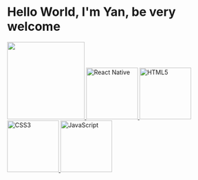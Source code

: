 # Hello World, I'm Yan, be very welcome

<table>
  <a href="https://github.com/YanWeberFrancelino">
  <img height="180em" src="https://github-readme-stats.vercel.app/api/top-langs/?username=YanWeberFrancelino&layout=compact&langs_count=6&theme=tokyonight"/>
  <!--<img height="180em" src="https://github-readme-stats.vercel.app/api?username=YanWeberFrancelino&show_icons=true&theme=tokyonight&include_all_commits=true&count_private=true"/>-->
  <img src="https://upload.wikimedia.org/wikipedia/commons/thumb/a/a7/React-icon.svg/539px-React-icon.svg.png" width="120" alt="React Native">
  <img src="https://img.icons8.com/color/2x/html-5.png" width="120" alt="HTML5">
  <img src="https://img.icons8.com/color/2x/css3.png" width="120" alt="CSS3">
  <img src="https://static.vecteezy.com/system/resources/previews/027/127/560/non_2x/javascript-logo-javascript-icon-transparent-free-png.png" width="120" alt="JavaScript">
</table>

<!--<div> 
  <a href="" target="_blank"><img src="" target="_blank"></a>
  <a href="https://www.instagram.com/" target="_blank"><img src="" target="_blank"></a>
  <a href="https://www.twitch.tv/" target="_blank"><img src="" target="_blank"></a>
  <a href = "email: .com.br"><img src="" target="_blank"></a>
  <a href="https://www.linkedin.com/in/" target="_blank"><img src="" target="_blank"></a> 
</div>-->
